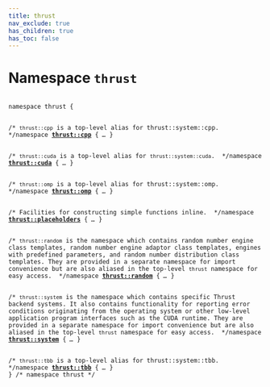 ```yaml
---
title: thrust
nav_exclude: true
has_children: true
has_toc: false
---
```


# Namespace `thrust`

<code class="doxybook">
<span>namespace thrust {</span>
<br>
<span class="doxybook-comment">/* <code>thrust::cpp</code> is a top-level alias for thrust::system::cpp.  */</span><span>namespace <b><a href="/api/namespaces/namespacethrust_1_1cpp.html">thrust::cpp</a></b> { <i>…</i> }</span>
<br>
<span class="doxybook-comment">/* <code>thrust::cuda</code> is a top-level alias for <code>thrust::system::cuda</code>.  */</span><span>namespace <b><a href="/api/namespaces/namespacethrust_1_1cuda.html">thrust::cuda</a></b> { <i>…</i> }</span>
<br>
<span class="doxybook-comment">/* <code>thrust::omp</code> is a top-level alias for thrust::system::omp.  */</span><span>namespace <b><a href="/api/namespaces/namespacethrust_1_1omp.html">thrust::omp</a></b> { <i>…</i> }</span>
<br>
<span class="doxybook-comment">/* Facilities for constructing simple functions inline.  */</span><span>namespace <b><a href="/api/namespaces/namespacethrust_1_1placeholders.html">thrust::placeholders</a></b> { <i>…</i> }</span>
<br>
<span class="doxybook-comment">/* <code>thrust::random</code> is the namespace which contains random number engine class templates, random number engine adaptor class templates, engines with predefined parameters, and random number distribution class templates. They are provided in a separate namespace for import convenience but are also aliased in the top-level <code>thrust</code> namespace for easy access.  */</span><span>namespace <b><a href="/api/namespaces/namespacethrust_1_1random.html">thrust::random</a></b> { <i>…</i> }</span>
<br>
<span class="doxybook-comment">/* <code>thrust::system</code> is the namespace which contains specific Thrust backend systems. It also contains functionality for reporting error conditions originating from the operating system or other low-level application program interfaces such as the CUDA runtime. They are provided in a separate namespace for import convenience but are also aliased in the top-level <code>thrust</code> namespace for easy access.  */</span><span>namespace <b><a href="/api/namespaces/namespacethrust_1_1system.html">thrust::system</a></b> { <i>…</i> }</span>
<br>
<span class="doxybook-comment">/* <code>thrust::tbb</code> is a top-level alias for thrust::system::tbb.  */</span><span>namespace <b><a href="/api/namespaces/namespacethrust_1_1tbb.html">thrust::tbb</a></b> { <i>…</i> }</span>
<span>} /* namespace thrust */</span>
</code>


